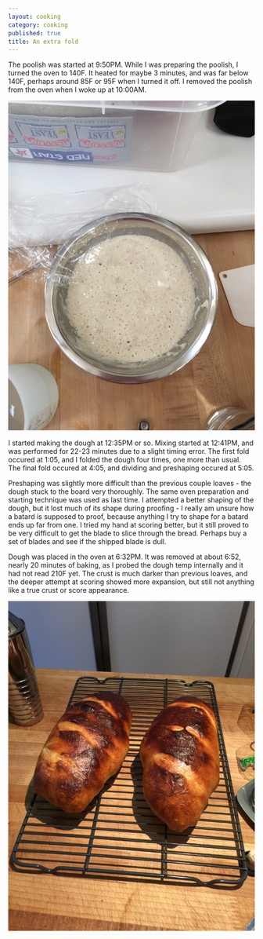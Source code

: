 ```yaml
---
layout: cooking
category: cooking
published: true
title: An extra fold
---
```


The poolish was started at 9:50PM. While I was preparing the poolish, I turned the oven to 140F. It heated for maybe 3 minutes, and was far below 140F, perhaps around 85F or 95F when I turned it off. I removed the poolish from the oven when I woke up at 10:00AM.

![IMG_0151.jpg](/media/images/breads/2015-03-18/IMG_0151.jpg)

I started making the dough at 12:35PM or so. Mixing started at 12:41PM, and was performed for 22-23 minutes due to a slight timing error. The first fold occured at 1:05, and I folded the dough four times, one more than usual. The final fold occured at 4:05, and dividing and preshaping occured at 5:05. 

Preshaping was slightly more difficult than the previous couple loaves - the dough stuck to the board very thoroughly. The same oven preparation and starting technique was used as last time. I attempted a better shaping of the dough, but it lost much of its shape during proofing - I really am unsure how a batard is supposed to proof, because anything I try to shape for a batard ends up far from one. I tried my hand at scoring better, but it still proved to be very difficult to get the blade to slice through the bread. Perhaps buy a set of blades and see if the shipped blade is dull. 

Dough was placed in the oven at 6:32PM. It was removed at about 6:52, nearly 20 minutes of baking, as I probed the dough temp internally and it had not read 210F yet. The crust is much darker than previous loaves, and the deeper attempt at scoring showed more expansion, but still not anything like a true crust or score appearance.

![IMG_0153.jpg](/media/images/breads/2015-03-18/IMG_0153.jpg)